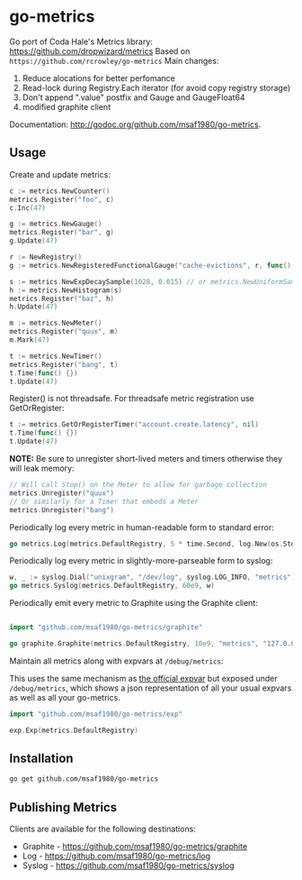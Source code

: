 go-metrics
==========

Go port of Coda Hale's Metrics library: <https://github.com/dropwizard/metrics>
Based on `https://github.com/rcrowley/go-metrics`
Main changes:
1. Reduce alocations for better perfomance
2. Read-lock during Registry.Each iterator (for avoid copy registry storage)
3. Don't append ".value" postfix and Gauge and GaugeFloat64
4. modified graphite client

Documentation: <http://godoc.org/github.com/msaf1980/go-metrics>.

Usage
-----

Create and update metrics:

```go
c := metrics.NewCounter()
metrics.Register("foo", c)
c.Inc(47)

g := metrics.NewGauge()
metrics.Register("bar", g)
g.Update(47)

r := NewRegistry()
g := metrics.NewRegisteredFunctionalGauge("cache-evictions", r, func() int64 { return cache.getEvictionsCount() })

s := metrics.NewExpDecaySample(1028, 0.015) // or metrics.NewUniformSample(1028)
h := metrics.NewHistogram(s)
metrics.Register("baz", h)
h.Update(47)

m := metrics.NewMeter()
metrics.Register("quux", m)
m.Mark(47)

t := metrics.NewTimer()
metrics.Register("bang", t)
t.Time(func() {})
t.Update(47)
```

Register() is not threadsafe. For threadsafe metric registration use
GetOrRegister:

```go
t := metrics.GetOrRegisterTimer("account.create.latency", nil)
t.Time(func() {})
t.Update(47)
```

**NOTE:** Be sure to unregister short-lived meters and timers otherwise they will
leak memory:

```go
// Will call Stop() on the Meter to allow for garbage collection
metrics.Unregister("quux")
// Or similarly for a Timer that embeds a Meter
metrics.Unregister("bang")
```

Periodically log every metric in human-readable form to standard error:

```go
go metrics.Log(metrics.DefaultRegistry, 5 * time.Second, log.New(os.Stderr, "metrics: ", log.Lmicroseconds))
```

Periodically log every metric in slightly-more-parseable form to syslog:

```go
w, _ := syslog.Dial("unixgram", "/dev/log", syslog.LOG_INFO, "metrics")
go metrics.Syslog(metrics.DefaultRegistry, 60e9, w)
```

Periodically emit every metric to Graphite using the Graphite client:

```go

import "github.com/msaf1980/go-metrics/graphite"

go graphite.Graphite(metrics.DefaultRegistry, 10e9, "metrics", "127.0.0.1:2003")
```

Maintain all metrics along with expvars at `/debug/metrics`:

This uses the same mechanism as [the official expvar](http://golang.org/pkg/expvar/)
but exposed under `/debug/metrics`, which shows a json representation of all your usual expvars
as well as all your go-metrics.


```go
import "github.com/msaf1980/go-metrics/exp"

exp.Exp(metrics.DefaultRegistry)
```

Installation
------------

```sh
go get github.com/msaf1980/go-metrics
```

Publishing Metrics
------------------

Clients are available for the following destinations:

* Graphite - https://github.com/msaf1980/go-metrics/graphite
* Log - https://github.com/msaf1980/go-metrics/log
* Syslog - https://github.com/msaf1980/go-metrics/syslog
